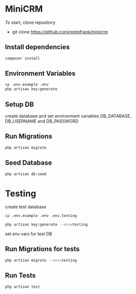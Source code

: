 # MiniCRM

To start, clone repository

* git clone https://github.com/reptofrank/minicrm

## Install dependencies

```bash
composer install
```


## Environment Variables

```bash
cp .env.example .env
php artisan key:generate
```


## Setup DB

create database and set environment variables DB_DATABASE, DB_USERNAME and DB_PASSWORD

## Run Migrations

```bash
php artisan migrate
```

## Seed Database

```bash
php artisan db:seed
```



# Testing

create test database

```bash
cp .env.example .env .env.testing

php artisan key:generate --env=testing
```



set env vars for test DB

## Run Migrations for tests

```bash
php artisan migrate --env=testing
```


## Run Tests

```bash
php artisan test
```
